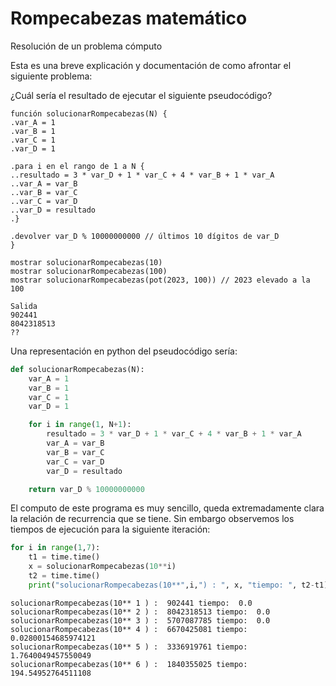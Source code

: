 # Rompecabezas matemático

Resolución de un problema cómputo

Esta es una breve explicación y documentación de como afrontar el siguiente problema:

¿Cuál sería el resultado de ejecutar el siguiente pseudocódigo?

```
función solucionarRompecabezas(N) {
.var_A = 1
.var_B = 1
.var_C = 1
.var_D = 1

.para i en el rango de 1 a N {
..resultado = 3 * var_D + 1 * var_C + 4 * var_B + 1 * var_A
..var_A = var_B
..var_B = var_C
..var_C = var_D
..var_D = resultado
.}

.devolver var_D % 10000000000 // últimos 10 dígitos de var_D
}

mostrar solucionarRompecabezas(10)
mostrar solucionarRompecabezas(100)
mostrar solucionarRompecabezas(pot(2023, 100)) // 2023 elevado a la 100

Salida
902441
8042318513
??
```

Una representación en python del pseudocódigo sería:

```python
def solucionarRompecabezas(N):
    var_A = 1
    var_B = 1
    var_C = 1
    var_D = 1

    for i in range(1, N+1):
        resultado = 3 * var_D + 1 * var_C + 4 * var_B + 1 * var_A
        var_A = var_B
        var_B = var_C
        var_C = var_D
        var_D = resultado

    return var_D % 10000000000
```

El computo de este programa es muy sencillo, queda extremadamente clara la relación de recurrencia que se tiene. Sin embargo observemos los tiempos de ejecución para la siguiente iteración:

```python
for i in range(1,7):
    t1 = time.time()
    x = solucionarRompecabezas(10**i)
    t2 = time.time()
    print("solucionarRompecabezas(10**",i,") : ", x, "tiempo: ", t2-t1)
```



```
solucionarRompecabezas(10** 1 ) :  902441 tiempo:  0.0                                                                  solucionarRompecabezas(10** 2 ) :  8042318513 tiempo:  0.0                                                              solucionarRompecabezas(10** 3 ) :  5707087785 tiempo:  0.0                                                              solucionarRompecabezas(10** 4 ) :  6670425081 tiempo:  0.02800154685974121                                              solucionarRompecabezas(10** 5 ) :  3336919761 tiempo:  1.7640049457550049                                               solucionarRompecabezas(10** 6 ) :  1840355025 tiempo:  194.54952764511108
```	